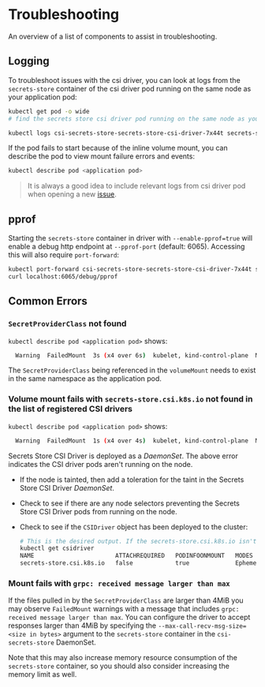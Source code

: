# Troubleshooting

An overview of a list of components to assist in troubleshooting.

<!-- toc -->

## Logging

To troubleshoot issues with the csi driver, you can look at logs from the `secrets-store` container of the csi driver pod running on the same node as your application pod:

```bash
kubectl get pod -o wide
# find the secrets store csi driver pod running on the same node as your application pod

kubectl logs csi-secrets-store-secrets-store-csi-driver-7x44t secrets-store
```

If the pod fails to start because of the inline volume mount, you can describe the pod to view mount failure errors and events:

```bash
kubectl describe pod <application pod>
```

> It is always a good idea to include relevant logs from csi driver pod when opening a new [issue](https://github.com/kubernetes-sigs/secrets-store-csi-driver/issues).

## pprof

Starting the `secrets-store` container in driver with `--enable-pprof=true` will enable a debug http endpoint at `--pprof-port` (default: 6065). Accessing this will also require `port-forward`:

```bash
kubectl port-forward csi-secrets-store-secrets-store-csi-driver-7x44t secrets-store 6065:6065 &
curl localhost:6065/debug/pprof
```

## Common Errors

### `SecretProviderClass` not found

`kubectl describe pod <application pod>` shows:

```bash
  Warning  FailedMount  3s (x4 over 6s)  kubelet, kind-control-plane  MountVolume.SetUp failed for volume "secrets-store-inline" : rpc error: code = Unknown desc = failed to get secretproviderclass default/azure, error: secretproviderclasses.secrets-store.csi.x-k8s.io "azure" not found
```

The `SecretProviderClass` being referenced in the `volumeMount` needs to exist in the same namespace as the application pod.

### Volume mount fails with `secrets-store.csi.k8s.io` not found in the list of registered CSI drivers

`kubectl describe pod <application pod>` shows:

```bash
  Warning  FailedMount  1s (x4 over 4s)  kubelet, kind-control-plane  MountVolume.SetUp failed for volume "secrets-store-inline" : kubernetes.io/csi: mounter.SetUpAt failed to get CSI client: driver name secrets-store.csi.k8s.io not found in the list of registered CSI drivers
```

Secrets Store CSI Driver is deployed as a *DaemonSet*. The above error indicates the CSI driver pods aren't running on the node.

- If the node is tainted, then add a toleration for the taint in the Secrets Store CSI Driver *DaemonSet*.
- Check to see if there are any node selectors preventing the Secrets Store CSI Driver pods from running on the node.
- Check to see if the `CSIDriver` object has been deployed to the cluster:

  ```bash
  # This is the desired output. If the secrets-store.csi.k8s.io isn't found, then reinstall the driver.
  kubectl get csidriver
  NAME                       ATTACHREQUIRED   PODINFOONMOUNT   MODES       AGE
  secrets-store.csi.k8s.io   false            true             Ephemeral   110m
  ```

### Mount fails with `grpc: received message larger than max`

If the files pulled in by the `SecretProviderClass` are larger than 4MiB you may observe `FailedMount` warnings with a
message that includes `grpc: received message larger than max`. You can configure the driver to accept responses larger
than 4MiB by specifying the `--max-call-recv-msg-size=<size in bytes>` argument to the `secrets-store` container in the
`csi-secrets-store` DaemonSet.

Note that this may also increase memory resource consumption of the `secrets-store` container, so you should also
consider increasing the memory limit as well.
